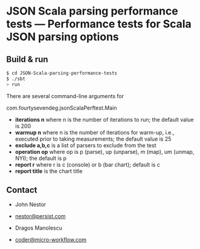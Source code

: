 # JSON Scala parsing performance tests — Performance tests for Scala JSON parsing options #

## Build & run ##

```sh
$ cd JSON-Scala-parsing-performance-tests
$ ./sbt
> run
```

There are several command-line arguments for

com.fourtysevendeg.jsonScalaPerftest.Main

- **iterations n** where n is the number of iterations to run; the default value is 200
- **warmup n** where n is the number of iterations for warm-up, i.e., executed prior to taking measurements; the default value is 25
- **exclude a,b,c** is a list of parsers to exclude from the test
- **operation op** where op is p (parse), up (unparse), m (map), um (unmap, NYI); the default is p
- **report r** where r is c (console) or b (bar chart); default is c
- **report title** is the chart title

## Contact ##

- John Nestor
- <a href="mailto:nestor@persist.com">nestor@persist.com</a>

- Dragos Manolescu
- <a href="mailto:coder@micro-workflow.com">coder@micro-workflow.com</a>
